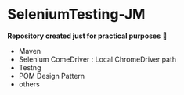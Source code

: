 # SeleniumTesting-JM



**Repository created just for practical purposes**
:cop:
- Maven
- Selenium ComeDriver : Local ChromeDriver path
- Testng
- POM Design Pattern
- others
